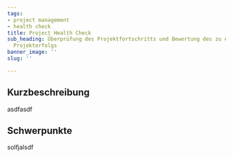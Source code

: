 ```yaml
---
tags:
- project management
- health check
title: Project Health Check
sub_heading: Überprüfung des Projektfortschritts und Bewertung des zu erwartenden
  Projekterfolgs
banner_image: ''
slug: ''

---
```

## Kurzbeschreibung

asdfasdf

## Schwerpunkte

solfjalsdf